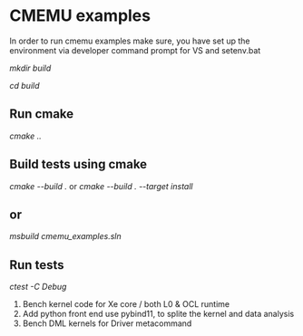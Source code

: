 CMEMU examples
==============

In order to run cmemu examples make sure, you have set up the environment via developer command
prompt for VS and setenv.bat

*mkdir build*

*cd build*

Run cmake
---------

*cmake ..*

Build tests using cmake
-----------------------

*cmake --build .*
or 
*cmake --build . --target install*

or
---

*msbuild cmemu\_examples.sln*

Run tests
---------

*ctest -C Debug*


1. Bench kernel code for Xe core / both L0 & OCL runtime
2. Add python front end use pybind11, to splite the kernel and data analysis
3. Bench DML kernels for Driver metacommand